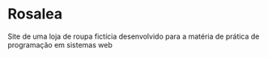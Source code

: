 # Rosalea
 Site de uma loja de roupa fictícia desenvolvido para a matéria de prática de programação em sistemas web
